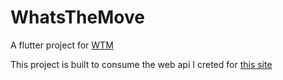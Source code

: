 # WhatsTheMove

A flutter project for [WTM](www.wtm.social)

This project is built to consume the web api I creted for [this site](www.wtm.social)
